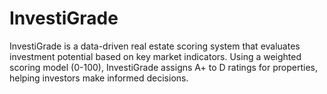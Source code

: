 # InvestiGrade
InvestiGrade is a data-driven real estate scoring system that evaluates investment potential based on key market indicators. Using a weighted scoring model (0-100), InvestiGrade assigns A+ to D ratings for properties, helping investors make informed decisions.
